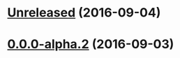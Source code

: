 <a name="Unreleased"></a>
# [Unreleased](https://gitlab.com/solidev/ng2datastore/compare/v0.0.0-alpha.2...) (2016-09-04)



<a name="0.0.0-alpha.2"></a>
# [0.0.0-alpha.2](https://gitlab.com/solidev/ng2datastore/compare/...v0.0.0-alpha.2) (2016-09-03)



